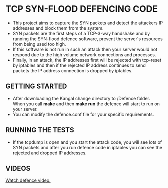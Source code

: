 TCP SYN-FLOOD DEFENCING CODE
============================

* This project aims to capture the SYN packets and detect the attackers IP addresses and block them from the system.
* SYN packets are the first steps of a TCP-3-way handshake and by running the SYN-flood defence software, prevent the server's resources from being used too high. 
* If this software is not run in such an attack then your server would not respond due to the high volume network connections and processes. 
* Finally, in an attack, the IP addresses first will be rejected with tcp-reset by iptables and then if the rejected IP address continues to send packets the IP address connection is dropped by iptables.


GETTING STARTED
---------------

* After downloading the Kangal change directory to /Defence folder. When you call __make__ and then __make run__ the defence will start to run on your server.
* You can modify the defence.conf file for your specific requirements.

RUNNING THE TESTS
-----------------

* If the tcpdump is open and you start the attack code, you will see lots of SYN packets and after you run defence code in iptables you can see the rejected and dropped IP addresses.

VIDEOS
------
[Watch defence video.](https://youtu.be/IvrGVk4YCDs)